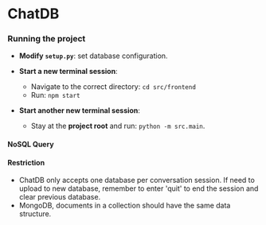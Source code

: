 # ChatDB

### Running the project

+ **Modify  `setup.py`**: set database configuration.

+ **Start a new terminal session**:
  - Navigate to the correct directory: `cd src/frontend`
  - Run: `npm start`

+ **Start another new terminal session**:
  - Stay at the **project root** and run: `python -m src.main`.





#### NoSQL Query



#### Restriction

+ ChatDB only accepts one database per conversation session. If need to upload to new database, remember to enter 'quit' to end the session and clear previous database.
+ MongoDB, documents in a collection should have the same data structure.